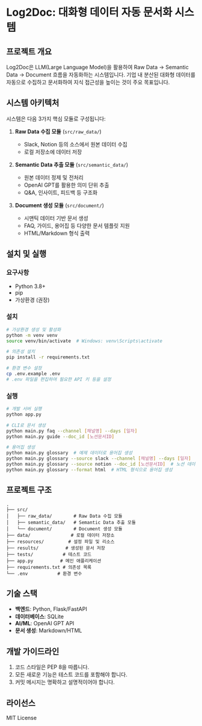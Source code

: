 # Log2Doc: 대화형 데이터 자동 문서화 시스템

## 프로젝트 개요

Log2Doc은 LLM(Large Language Model)을 활용하여 Raw Data → Semantic Data → Document 흐름을 자동화하는 시스템입니다. 기업 내 분산된 대화형 데이터를 자동으로 수집하고 문서화하여 지식 접근성을 높이는 것이 주요 목표입니다.

## 시스템 아키텍처

시스템은 다음 3가지 핵심 모듈로 구성됩니다:

1. **Raw Data 수집 모듈** (`src/raw_data/`)
   - Slack, Notion 등의 소스에서 원본 데이터 수집
   - 로컬 저장소에 데이터 저장

2. **Semantic Data 추출 모듈** (`src/semantic_data/`)
   - 원본 데이터 정제 및 전처리
   - OpenAI GPT를 활용한 의미 단위 추출
   - Q&A, 인사이트, 피드백 등 구조화

3. **Document 생성 모듈** (`src/document/`)
   - 시맨틱 데이터 기반 문서 생성
   - FAQ, 가이드, 용어집 등 다양한 문서 템플릿 지원
   - HTML/Markdown 형식 출력

## 설치 및 실행

### 요구사항
- Python 3.8+
- pip
- 가상환경 (권장)

### 설치
```bash
# 가상환경 생성 및 활성화
python -m venv venv
source venv/bin/activate  # Windows: venv\Scripts\activate

# 의존성 설치
pip install -r requirements.txt

# 환경 변수 설정
cp .env.example .env
# .env 파일을 편집하여 필요한 API 키 등을 설정
```

### 실행
```bash
# 개발 서버 실행
python app.py

# CLI로 문서 생성
python main.py faq --channel [채널명] --days [일자]
python main.py guide --doc_id [노션문서ID]

# 용어집 생성
python main.py glossary  # 예제 데이터로 용어집 생성
python main.py glossary --source slack --channel [채널명] --days [일자]  # 슬랙 데이터로 용어집 생성
python main.py glossary --source notion --doc_id [노션문서ID]  # 노션 데이터로 용어집 생성
python main.py glossary --format html  # HTML 형식으로 용어집 생성
```

## 프로젝트 구조
```
.
├── src/
│   ├── raw_data/        # Raw Data 수집 모듈
│   ├── semantic_data/   # Semantic Data 추출 모듈
│   └── document/        # Document 생성 모듈
├── data/               # 로컬 데이터 저장소
├── resources/         # 설정 파일 및 리소스
├── results/          # 생성된 문서 저장
├── tests/           # 테스트 코드
├── app.py          # 메인 애플리케이션
├── requirements.txt # 의존성 목록
└── .env           # 환경 변수
```

## 기술 스택

- **백엔드**: Python, Flask/FastAPI
- **데이터베이스**: SQLite
- **AI/ML**: OpenAI GPT API
- **문서 생성**: Markdown/HTML

## 개발 가이드라인

1. 코드 스타일은 PEP 8을 따릅니다.
2. 모든 새로운 기능은 테스트 코드를 포함해야 합니다.
3. 커밋 메시지는 명확하고 설명적이어야 합니다.

## 라이선스

MIT License